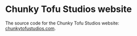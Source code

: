 # Chunky Tofu Studios website

The source code for the Chunky Tofu Studios website: [chunkytofustudios.com](https://chunkytofustudios.com).

